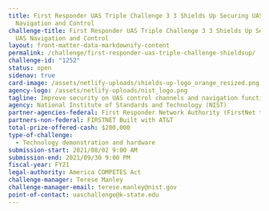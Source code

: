 ```yaml
---
title: First Responder UAS Triple Challenge 3 3 Shields Up Securing UAS
  Navigation and Control
challenge-title: First Responder UAS Triple Challenge 3 3 Shields Up Securing
  UAS Navigation and Control
layout: front-matter-data-markdownify-content
permalink: /challenge/first-responder-uas-triple-challenge-shieldsup/
challenge-id: "1252"
status: open
sidenav: true
card-image: /assets/netlify-uploads/shields-up-logo_orange_resized.png
agency-logo: /assets/netlify-uploads/nist_logo.png
tagline: Improve security on UAS control channels and navigation functions
agency: National Institute of Standards and Technology (NIST)
partner-agencies-federal: First Responder Network Authority (FirstNet the Authority)
partners-non-federal: FIRSTNET Built with AT&T
total-prize-offered-cash: $200,000
type-of-challenge:
  - Technology demonstration and hardware
submission-start: 2021/08/02 9:00 AM
submission-end: 2021/09/30 9:00 PM
fiscal-year: FY21
legal-authority: America COMPETES Act
challenge-manager: Terese Manley
challenge-manager-email: terese.manley@nist.gov
point-of-contact: uaschallenge@k-state.edu
---
```

